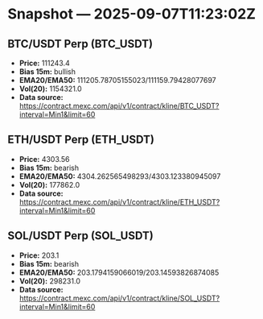 # Snapshot — 2025-09-07T11:23:02Z

## BTC/USDT Perp (BTC_USDT)
- **Price:** 111243.4
- **Bias 15m:** bullish
- **EMA20/EMA50:** 111205.78705155023/111159.79428077697
- **Vol(20):** 1154321.0
- **Data source:** https://contract.mexc.com/api/v1/contract/kline/BTC_USDT?interval=Min1&limit=60

## ETH/USDT Perp (ETH_USDT)
- **Price:** 4303.56
- **Bias 15m:** bearish
- **EMA20/EMA50:** 4304.262565498293/4303.123380945097
- **Vol(20):** 177862.0
- **Data source:** https://contract.mexc.com/api/v1/contract/kline/ETH_USDT?interval=Min1&limit=60

## SOL/USDT Perp (SOL_USDT)
- **Price:** 203.1
- **Bias 15m:** bearish
- **EMA20/EMA50:** 203.1794159066019/203.14593826874085
- **Vol(20):** 298231.0
- **Data source:** https://contract.mexc.com/api/v1/contract/kline/SOL_USDT?interval=Min1&limit=60
